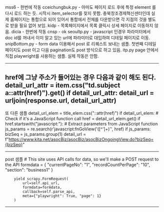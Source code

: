 mss6   -  한번에 작동
cceichungbuk.py   -  아마도 페이지 로드 후에 특정 element  를 다시 로드 하는 듯. 시작시 item_selector를 찾지 못함. 충북창조경제혁신센터인데 실제 홈페이지는 통합으로 되어 있어서 통합에서 전체를 다운받으면 각 지점의 것을 별도로 받을 필요 없어 보임.
kidp   -   목록페이지에서 목록 클릭시 상세 페이지로 이동하지 않음.
dicia   -  한번에 작동
cnsp     -    ok
seoultp.py   -   javascript 인경우 파라미터에서 doc id를 꺼내서 이미 알고 있는 url에 파라미터로 대입하여 디테일 페이지로 이동.
snipBottom.py    -     form data 이용해서 post 로 리퀘스트 보내는 샘플.  첫번째 디테일 페이지도 post 이고 다음 pagination도 post 방식으로 하고 있음.
itp.py               page 안에서 직접 playwright를 사용하는 샘플. 실제 작동은 안함.



-----
href에 그냥 주소가 들어있는 경우 다음과 같이 해도 된다.
            detail_url_attr = item.css("td.subject a::attr(href)").get()
            if detail_url_attr:
                detail_url = urljoin(response.url, detail_url_attr)
-----
또 다른 샘플
            detail_url_elem = title_elem.css("::attr(href)")
            if detail_url_elem:
                # Check if it's a JavaScript function call
                href = detail_url_elem.get()
                if href.startswith("javascript:"):
                    # Extract parameters from JavaScript function
                    js_params = re.search(r'javascript:fnGoView\(\'([^\']+)\'', href)
                    if js_params:
                        bizSeq = js_params.group(1)
                        detail_url = f"https://www.kita.net/asocBiz/asocBiz/asocBizOngoingView.do?bizSeq={bizSeq}"
                        
------
post  샘플
        # This site uses API calls for data, so we'll make a POST request to the API
        formdata = {
            "currentPageNo": "1",
            "recordCountPerPage": "10",
            "section": "business1"
        }
        
        yield scrapy.FormRequest(
            url=self.api_url,
            formdata=formdata,
            callback=self.parse_api,
            meta={"playwright": True, "page": 1}
        )
------





